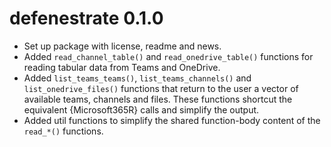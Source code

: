 # defenestrate 0.1.0

* Set up package with license, readme and news.
* Added `read_channel_table()` and `read_onedrive_table()` functions for reading tabular data from Teams and OneDrive.
* Added `list_teams_teams()`, `list_teams_channels()` and `list_onedrive_files()` functions that return to the user a vector of available teams, channels and files. These functions shortcut the equivalent {Microsoft365R} calls and simplify the output.
* Added util functions to simplify the shared function-body content of the `read_*()` functions.
